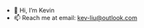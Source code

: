 - 👋 Hi, I’m Kevin
- 📫 Reach me at email: kev-liu@outlook.com

<!---
kev-liuht/kev-liuht is a ✨ special ✨ repository because its `README.md` (this file) appears on your GitHub profile.
You can click the Preview link to take a look at your changes.
--->
